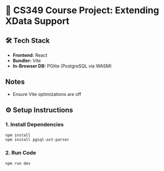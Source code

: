 # 🚀 CS349 Course Project: Extending XData Support

## 🛠️ Tech Stack

- **Frontend:** React  
- **Bundler:** Vite  
- **In-Browser DB:** PGlite (PostgreSQL via WASM)

## Notes

- Ensure Vite optimizations are off

## ⚙️ Setup Instructions

### 1. Install Dependencies

```bash
npm install 
npm install pgsql-ast-parser

```

### 2. Run Code

```bash 
npm run dev
```
